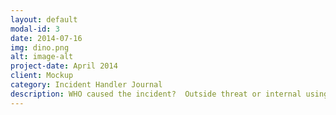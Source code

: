 ```yaml
---
layout: default
modal-id: 3
date: 2014-07-16
img: dino.png
alt: image-alt
project-date: April 2014
client: Mockup
category: Incident Handler Journal
description: WHO caused the incident?  Outside threat or internal using credentials  WHAT Happened?  Assets for POST came from Ashton Davidson and Emil Palmer that were flagged.  WHEN did the incident occur? 2023-1-31 14:40:45 and 12:42:45.  WHERE did the incident happen?  Domain https://signin.office365x24.com/  WHY did the incident happen?  This happened because The insight card categorizes the behavior of signin.office365x24.com as a drop site for logs or stolen credentials. This means that this domain has been reported to send and receive stolen credentials or other data.
---
```

